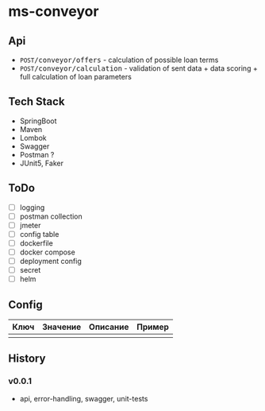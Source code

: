 # ms-conveyor

## Api

- `POST`<tt>/conveyor/offers</tt> - calculation of possible loan terms
- `POST`<tt>/conveyor/calculation</tt> - validation of sent data + data scoring + full calculation of loan parameters

## Tech Stack

- SpringBoot
- Maven
- Lombok
- Swagger
- Postman ?
- JUnit5, Faker

## ToDo

- [ ] logging
- [ ] postman collection
- [ ] jmeter
- [ ] config table
- [ ] dockerfile
- [ ] docker compose
- [ ] deployment config
- [ ] secret
- [ ] helm

## Config

| Ключ | Значение | Описание | Пример |
|:-----|:---------|:---------|:-------|
|      |          |          |        |

## History

### v0.0.1

- api, error-handling, swagger, unit-tests